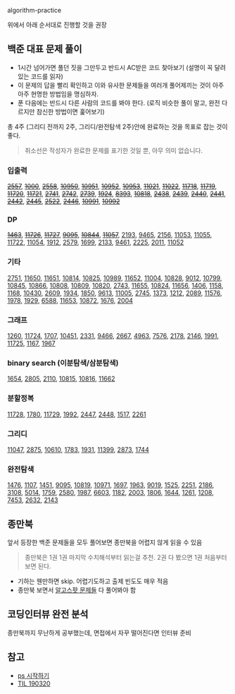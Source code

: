 algorithm-practice

위에서 아래 순서대로 진행할 것을 권장

## 백준 대표 문제 풀이
* 1시간 넘어가면 풀던 짓을 그만두고 반드시 AC받은 코드 찾아보기 (설명이 꼭 달려있는 코드를 읽자)
* 이 문제의 답을 빨리 확인하고 이와 유사한 문제들을 여러개 풀어제끼는 것이 아주아주 현명한 방법임을 명심하자.
* 푼 다음에는 반드시 다른 사람의 코드를 봐야 한다. (로직 비슷한 풀이 말고, 완전 다르지만 참신한 방법이면 훑어보기)

총 4주 (그리디 전까지 2주, 그리디/완전탐색 2주)안에 완료하는 것을 목표로 잡는 것이 좋다.

> 취소선은 작성자가 완료한 문제를 표기한 것일 뿐, 아무 의미 없습니다.


### 입출력
[~~2557~~](https://www.acmicpc.net/problem/2557), [~~1000~~](https://www.acmicpc.net/problem/1000), [~~2558~~](https://www.acmicpc.net/problem/2558), [~~10950~~](https://www.acmicpc.net/problem/10950), [~~10951~~](https://www.acmicpc.net/problem/10951), [~~10952~~](https://www.acmicpc.net/problem/10952), [~~10953~~](https://www.acmicpc.net/problem/10953), [~~11021~~](https://www.acmicpc.net/problem/11021), [~~11022~~](https://www.acmicpc.net/problem/11022), [~~11718~~](https://www.acmicpc.net/problem/11718), [~~11719~~](https://www.acmicpc.net/problem/11719), [~~11720~~](https://www.acmicpc.net/problem/11720), [~~11721~~](https://www.acmicpc.net/problem/11721), [~~2741~~](https://www.acmicpc.net/problem/2741), [~~2742~~](https://www.acmicpc.net/problem/2742), [~~2739~~](https://www.acmicpc.net/problem/2739), [~~1924~~](https://www.acmicpc.net/problem/1924), [~~8393~~](https://www.acmicpc.net/problem/8393), [~~10818~~](https://www.acmicpc.net/problem/10818), [~~2438~~](https://www.acmicpc.net/problem/2438), [~~2439~~](https://www.acmicpc.net/problem/2439), [~~2440~~](https://www.acmicpc.net/problem/2440), [~~2441~~](https://www.acmicpc.net/problem/2441), [~~2442~~](https://www.acmicpc.net/problem/2442), [~~2445~~](https://www.acmicpc.net/problem/2445), [~~2522~~](https://www.acmicpc.net/problem/2522), [~~2446~~](https://www.acmicpc.net/problem/2446), [~~10991~~](https://www.acmicpc.net/problem/10991), [~~10992~~](https://www.acmicpc.net/problem/10992)

### DP
[~~1463~~](https://www.acmicpc.net/problem/1463), [~~11726~~](https://www.acmicpc.net/problem/11726), [~~11727~~](https://www.acmicpc.net/problem/11727), [~~9095~~](https://www.acmicpc.net/problem/9095), [~~10844~~](https://www.acmicpc.net/problem/10844), [~~11057~~](https://www.acmicpc.net/problem/11057), [2193](https://www.acmicpc.net/problem/2193), [9465](https://www.acmicpc.net/problem/9465), [2156](https://www.acmicpc.net/problem/2156), [11053](https://www.acmicpc.net/problem/11053), [11055](https://www.acmicpc.net/problem/11055), [11722](https://www.acmicpc.net/problem/11722), [11054](https://www.acmicpc.net/problem/11054), [1912](https://www.acmicpc.net/problem/1912), [2579](https://www.acmicpc.net/problem/2579), [1699](https://www.acmicpc.net/problem/1699), [2133](https://www.acmicpc.net/problem/2133), [9461](https://www.acmicpc.net/problem/9461), [2225](https://www.acmicpc.net/problem/2225), [2011](https://www.acmicpc.net/problem/2011), [11052](https://www.acmicpc.net/problem/11052)

### 기타
[2751](https://www.acmicpc.net/problem/2751), [11650](https://www.acmicpc.net/problem/11650), [11651](https://www.acmicpc.net/problem/11651), [10814](https://www.acmicpc.net/problem/10814), [10825](https://www.acmicpc.net/problem/10825), [10989](https://www.acmicpc.net/problem/10989), [11652](https://www.acmicpc.net/problem/11652), [11004](https://www.acmicpc.net/problem/11004), [10828](https://www.acmicpc.net/problem/10828), [9012](https://www.acmicpc.net/problem/9012), [10799](https://www.acmicpc.net/problem/10799), [10845](https://www.acmicpc.net/problem/10845), [10866](https://www.acmicpc.net/problem/10866), [10808](https://www.acmicpc.net/problem/10808), [10809](https://www.acmicpc.net/problem/10809), [10820](https://www.acmicpc.net/problem/10820), [2743](https://www.acmicpc.net/problem/2743), [11655](https://www.acmicpc.net/problem/11655), [10824](https://www.acmicpc.net/problem/10824), [11656](https://www.acmicpc.net/problem/11656), [1406](https://www.acmicpc.net/problem/1406), [1158](https://www.acmicpc.net/problem/1158), [1168](https://www.acmicpc.net/problem/1168), [10430](https://www.acmicpc.net/problem/10430), [2609](https://www.acmicpc.net/problem/2609), [1934](https://www.acmicpc.net/problem/1934), [1850](https://www.acmicpc.net/problem/1850), [9613](https://www.acmicpc.net/problem/9613), [11005](https://www.acmicpc.net/problem/11005), [2745](https://www.acmicpc.net/problem/2745), [1373](https://www.acmicpc.net/problem/1373), [1212](https://www.acmicpc.net/problem/1212), [2089](https://www.acmicpc.net/problem/2089), [11576](https://www.acmicpc.net/problem/11576), [1978](https://www.acmicpc.net/problem/1978), [1929](https://www.acmicpc.net/problem/1929), [6588](https://www.acmicpc.net/problem/6588), [11653](https://www.acmicpc.net/problem/11653), [10872](https://www.acmicpc.net/problem/10872), [1676](https://www.acmicpc.net/problem/1676), [2004](https://www.acmicpc.net/problem/2004)

### 그래프
[1260](https://www.acmicpc.net/problem/1260), [11724](https://www.acmicpc.net/problem/11724), [1707](https://www.acmicpc.net/problem/1707), [10451](https://www.acmicpc.net/problem/10451), [2331](https://www.acmicpc.net/problem/2331), [9466](https://www.acmicpc.net/problem/9466), [2667](https://www.acmicpc.net/problem/2667), [4963](https://www.acmicpc.net/problem/4963), [7576](https://www.acmicpc.net/problem/7576), [2178](https://www.acmicpc.net/problem/2178), [2146](https://www.acmicpc.net/problem/2146), [1991](https://www.acmicpc.net/problem/1991), [11725](https://www.acmicpc.net/problem/11725), [1167](https://www.acmicpc.net/problem/1167), [1967](https://www.acmicpc.net/problem/1967)

### binary search (이분탐색/삼분탐색)
[1654](https://www.acmicpc.net/problem/1654), [2805](https://www.acmicpc.net/problem/2805), [2110](https://www.acmicpc.net/problem/2110), [10815](https://www.acmicpc.net/problem/10815), [10816](https://www.acmicpc.net/problem/10816), [11662](https://www.acmicpc.net/problem/11662)

### 분할정복
[11728](https://www.acmicpc.net/problem/11728), [1780](https://www.acmicpc.net/problem/1780), [11729](https://www.acmicpc.net/problem/11729), [1992](https://www.acmicpc.net/problem/1992), [2447](https://www.acmicpc.net/problem/2447), [2448](https://www.acmicpc.net/problem/2448), [1517](https://www.acmicpc.net/problem/1517), [2261](https://www.acmicpc.net/problem/2261)

### 그리디
[11047](https://www.acmicpc.net/problem/11047), [2875](https://www.acmicpc.net/problem/2875), [10610](https://www.acmicpc.net/problem/10610), [1783](https://www.acmicpc.net/problem/1783), [1931](https://www.acmicpc.net/problem/1931), [11399](https://www.acmicpc.net/problem/11399), [2873](https://www.acmicpc.net/problem/2873), [1744](https://www.acmicpc.net/problem/1744)

### 완전탐색
[1476](https://www.acmicpc.net/problem/1476), [1107](https://www.acmicpc.net/problem/1107), [1451](https://www.acmicpc.net/problem/1451), [9095](https://www.acmicpc.net/problem/9095), [10819](https://www.acmicpc.net/problem/10819), [10971](https://www.acmicpc.net/problem/10971), [1697](https://www.acmicpc.net/problem/1697), [1963](https://www.acmicpc.net/problem/1963), [9019](https://www.acmicpc.net/problem/9019), [1525](https://www.acmicpc.net/problem/1525), [2251](https://www.acmicpc.net/problem/2251), [2186](https://www.acmicpc.net/problem/2186), [3108](https://www.acmicpc.net/problem/3108), [5014](https://www.acmicpc.net/problem/5014), [1759](https://www.acmicpc.net/problem/1759), [2580](https://www.acmicpc.net/problem/2580), [1987](https://www.acmicpc.net/problem/1987), [6603](https://www.acmicpc.net/problem/6603), [1182](https://www.acmicpc.net/problem/1182), [2003](https://www.acmicpc.net/problem/2003), [1806](https://www.acmicpc.net/problem/1806), [1644](https://www.acmicpc.net/problem/1644), [1261](https://www.acmicpc.net/problem/1261), [1208](https://www.acmicpc.net/problem/1208), [7453](https://www.acmicpc.net/problem/7453), [2632](https://www.acmicpc.net/problem/2632), [2143](https://www.acmicpc.net/problem/2143)


## 종만북
앞서 등장한 백준 문제들을 모두 풀어보면 종만북을 어렵지 않게 읽을 수 있음
> 종만북은 1권 1권 마지막 수치해석부터 읽는걸 추천. 2권 다 봤으면 1권 처음부터 보면 된다.

* 기하는 웬만하면 skip. 어렵기도하고 출제 빈도도 매우 적음
* 종만북 보면서 [알고스팟 문제들](http://book.algospot.com/problems.html) 다 풀어봐야 함

## 코딩인터뷰 완전 분석
종만북까지 무난하게 공부했는데, 면접에서 자꾸 떨어진다면 인터뷰 준비

## 참고
* [ps 시작하기](https://plzrun.tistory.com/entry/%EC%95%8C%EA%B3%A0%EB%A6%AC%EC%A6%98-%EB%AC%B8%EC%A0%9C%ED%92%80%EC%9D%B4PS-%EC%8B%9C%EC%9E%91%ED%95%98%EA%B8%B0)
* [TIL 190320](https://cheolhojung.github.io/posts/til/TIL-190320.html)
